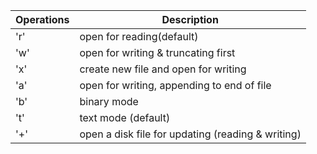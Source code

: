 | Operations | Description |
| ---------- | ----------- |
| 'r' | open for reading(default) |
| 'w' | open for writing & truncating first |
| 'x' | create new file and open for writing |
| 'a' | open for writing, appending to end of file |
| 'b' | binary mode |
| 't' | text mode (default) |
| '+' | open a disk file for updating (reading & writing) |
